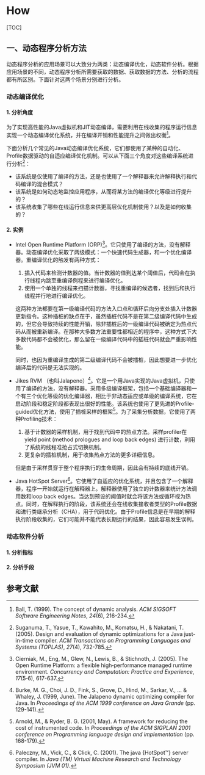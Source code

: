 # How

[TOC]

## 一、动态程序分析方法

动态程序分析的应用场景可以大致分为两类：动态编译优化，动态软件分析。根据应用场景的不同，动态程序分析所需要获取的数据、获取数据的方法、分析的流程都有所区别。下面针对这两个场景分别进行分析。

### 动态编译优化

#### 1. 分析角度

为了实现高性能的Java虚拟机和JIT动态编译，需要利用在线收集的程序运行信息实现一个动态编译优化系统，并在编译开销和性能提升之间做出权衡[^1]。

下面分析几个常见的Java动态编译优化系统，它们都使用了某种的自动化、Profile数据驱动的自适应编译优化机制。可以从下面三个角度对这些编译系统进行分析[^2]：

- 该系统是仅使用了编译的方法，还是也使用了一个解释器来允许解释执行和代码编译的混合模式？
- 该系统是如何动态地监控应用程序，从而将某方法的编译优化等级进行提升的？
- 该系统收集了哪些在线运行信息来供更高层优化机制使用？以及是如何收集的？

#### 2. 实例

-  Intel Open Runtime Platform (ORP)[^3]。它只使用了编译的方法，没有解释器。动态编译优化采取了两级模式：一个快速代码生成器，和一个优化编译器。重编译优化的触发有两种方式：

  	1. 插入代码来检测计数器的值。当计数器的值到达某个阈值后，代码会在执行线程内跳至重编译例程来进行编译优化。
  	2. 使用一个单独的线程来扫描计数器，寻找重编译的候选者，找到后和执行线程并行地进行编译优化。

    这两种方法都要在第一级编译代码的方法入口点和循环后向分支处插入计数器更新指令。这种插桩的缺点在于，虽然插桩代码不是在第二级编译代码中生成的，但它会导致持续的性能开销，除非插桩后的一级编译代码被确定为热点代码从而被重新编译。在那种大多数方法重要性都相近的程序中，这种方式下大多数代码都不会被优化，那么留在一级编译代码中的插桩代码就会严重影响性能。
  
    同时，也因为重编译生成的第二级编译代码不会被插桩，因此想要进一步优化编译后的代码是无法实现的。

- Jikes RVM （也叫Jalapeno）[^4]。它是一个用Java实现的Java虚拟机，只使用了编译的方法，没有解释器。采用多级编译框架，包括一个基础编译器和一个有三个优化等级的优化编译器，相比于非动态适应或单级的编译系统，它在启动阶段和稳定阶段都表现出很好的性能。该系统也使用了更先进的Profile-guided优化方法，使用了插桩采样的框架[^5]。为了采集分析数据，它使用了两种Profiling技术：

  1. 基于计数器的采样机制，用于找到代码中的热点方法。采样profiler在yield point (method prologues and loop back edges) 进行计数，利用了系统的线程准抢占式切换机制。
  2. 更复杂的插桩机制，用于收集热点方法的更多详细信息。

  但是由于采样贯穿于整个程序执行的生命周期，因此会有持续的底线开销。

- Java HotSpot Server[^6]。它使用了自适应的优化系统，并且包含了一个解释器，程序一开始就运行在解释器上。解释器使用了独立的计数器来统计方法调用数和loop back edges。当达到预设的阈值时就会将该方法或循环视为热点。同时，在解释执行的阶段，该系统还会在线收集接收者类型的Profile数据和进行类继承分析（CHA），用于代码优化。由于Profile信息是在早期的解释执行阶段收集的，它们可能并不能代表长期运行的结果，因此容易发生误判。

### 动态软件分析

#### 1. 分析指标



#### 2. 分析手段





## 参考文献

[^1]: Ball, T. (1999). The concept of dynamic analysis. *ACM SIGSOFT Software Engineering Notes*, *24*(6), 216-234.
[^2]: Suganuma, T., Yasue, T., Kawahito, M., Komatsu, H., & Nakatani, T. (2005). Design and evaluation of dynamic optimizations for a Java just-in-time compiler. *ACM Transactions on Programming Languages and Systems (TOPLAS)*, *27*(4), 732-785.
[^3]: Cierniak, M., Eng, M., Glew, N., Lewis, B., & Stichnoth, J. (2005). The Open Runtime Platform: a flexible high‐performance managed runtime environment. *Concurrency and Computation: Practice and Experience*, *17*(5‐6), 617-637.
[^4]: Burke, M. G., Choi, J. D., Fink, S., Grove, D., Hind, M., Sarkar, V., ... & Whaley, J. (1999, June). The Jalapeno dynamic optimizing compiler for Java. In *Proceedings of the ACM 1999 conference on Java Grande* (pp. 129-141).
[^5]: Arnold, M., & Ryder, B. G. (2001, May). A framework for reducing the cost of instrumented code. In *Proceedings of the ACM SIGPLAN 2001 conference on Programming language design and implementation* (pp. 168-179).
[^6]: Paleczny, M., Vick, C., & Click, C. (2001). The java {HotSpot™} server compiler. In *Java (TM) Virtual Machine Research and Technology Symposium (JVM 01)*.
